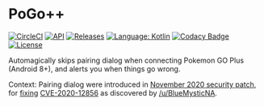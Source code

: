 # PoGo++

[![CircleCI](https://circleci.com/gh/Mygod/pogoplusplus.svg?style=shield)](https://circleci.com/gh/Mygod/pogoplusplus)
[![API](https://img.shields.io/badge/API-21%2B-brightgreen.svg?style=flat)](https://android-arsenal.com/api?level=21)
[![Releases](https://img.shields.io/github/downloads/Mygod/pogoplusplus/total.svg)](https://github.com/Mygod/pogoplusplus/releases)
[![Language: Kotlin](https://img.shields.io/github/languages/top/Mygod/pogoplusplus.svg)](https://github.com/Mygod/pogoplusplus/search?l=kotlin)
[![Codacy Badge](https://app.codacy.com/project/badge/Grade/e70e52b1a58045819b505c09edcae816)](https://www.codacy.com/gh/Mygod/pogoplusplus/dashboard?utm_source=github.com&amp;utm_medium=referral&amp;utm_content=Mygod/pogoplusplus&amp;utm_campaign=Badge_Grade)
[![License](https://img.shields.io/github/license/Mygod/pogoplusplus.svg)](LICENSE)

Automagically skips pairing dialog when connecting Pokemon GO Plus (Android 8+), and alerts you when things go wrong.

Context: Pairing dialog were introduced in [November 2020 security patch](https://source.android.com/security/bulletin/2020-11-01), for [fixing](https://android.googlesource.com/platform/system/bt/+/b3f12befdc4def7d695b6f1049cd02238eb1e4a8) [CVE-2020-12856](https://github.com/alwentiu/COVIDSafe-CVE-2020-12856) as discovered by [/u/BlueMysticNA](https://www.reddit.com/r/TheSilphRoad/comments/jujfm4/comment/gcdk4eb/).
